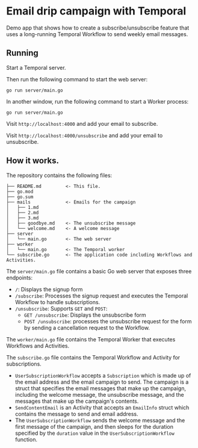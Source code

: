 # Email drip campaign with Temporal

Demo app that shows how to create a subscribe/unsubscribe feature that uses a 
long-running Temporal Workflow to send weekly email messages.

## Running

Start a Temporal server. 

Then run the following command to start the web server:

```
go run server/main.go
```

In another window, run the following command to start a Worker process:

```
go run server/main.go
```

Visit `http://localhost:4000` and add your email to subscribe.

Visit `http://localhost:4000/unsubscribe` and add your email to unsubscribe.


## How it works.

The repository contains the following files:

```
├── README.md         <- This file.
├── go.mod
├── go.sum
├── mails             <- Emails for the campaign
│   ├── 1.md
│   ├── 2.md
│   ├── 3.md
│   ├── goodbye.md    <- The unsubscribe message
│   └── welcome.md    <- A welcome message
├── server
│   └── main.go       <- The web server
├── worker
│   └── main.go       <- The Temporal worker
└── subscribe.go      <- The application code including Workflows and Activities.
```


The `server/main.go` file contains a basic Go web server that exposes three endpoints:
* `/`: Displays the signup form
* `/subscribe`: Processes the signup request and executes the Temporal Workflow to handle subscriptions.
* `/unsubscribe`: Supports `GET` and `POST`:
  * `GET /unsubscribe`: Displays the unsubscribe form
  * `POST /unsubscribe`: processes the unsubscribe request for the form by sending a cancellation request to the Workflow.

The `worker/main.go` file contains the Temporal Worker that executes Workflows and Activities.

The `subscribe.go` file contains the Temporal Workflow and Activity for subscriptions.
* `UserSubscriptionWorkflow` accepts a `Subscription` which is made up of the email address and the email campaign to send. The campaign is a struct that specifies the email messages that make up the campaign, including the welcome message, the unsubscribe message, and the messages that make up the campaign's contents.
* `SendContentEmail` is an Activity that accepts an `EmailInfo` struct which contains the message to send and email address.
* The `UserSubscriptionWorkflow` sends the welcome message and the first message of the campaign, and then sleeps for the duration specified by the `duration` value in the `UserSubscriptionWorkflow` function.


